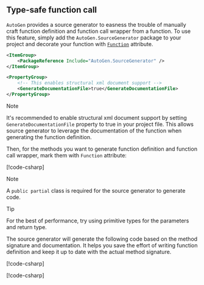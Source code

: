 ## Type-safe function call

`AutoGen` provides a source generator to easness the trouble of manually craft function definition and function call wrapper from a function. To use this feature, simply add the `AutoGen.SourceGenerator` package to your project and decorate your function with [`Function`](../api/AutoGen.FunctionAttribute.yml) attribute.

```xml
<ItemGroup>
    <PackageReference Include="AutoGen.SourceGenerator" />
</ItemGroup>
```

```xml
<PropertyGroup>
    <!-- This enables structural xml document support -->
    <GenerateDocumentationFile>true</GenerateDocumentationFile>
</PropertyGroup>
```

> [!NOTE]
> It's recommended to enable structural xml document support by setting `GenerateDocumentationFile` property to true in your project file. This allows source generator to leverage the documentation of the function when generating the function definition.

Then, for the methods you want to generate function definition and function call wrapper, mark them with `Function` attribute:

[!code-csharp[](../../sample/AutoGen.BasicSamples/CodeSnippet/TypeSafeFunctionCallCodeSnippet.cs?name=code_snippet_3)]

> [!NOTE]
> A `public partial` class is required for the source generator to generate code.

> [!TIP]
> For the best of performance, try using primitive types for the parameters and return type.

The source generator will generate the following code based on the method signature and documentation. It helps you save the effort of writing function definition and keep it up to date with the actual method signature.

[!code-csharp[](../../sample/AutoGen.BasicSamples/CodeSnippet/TypeSafeFunctionCallCodeSnippet.cs?name=code_snippet_1)]

[!code-csharp[](../../sample/AutoGen.BasicSamples/CodeSnippet/TypeSafeFunctionCallCodeSnippet.cs?name=code_snippet_2)]
